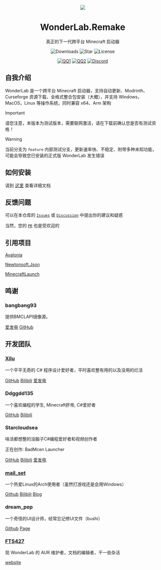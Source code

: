 <p align="center">
<img src="http://blessing-studio.cn/wp-content/uploads/2024/06/组件-7-1.png"/>
</p>

<div align="center">

# WonderLab.Remake

真正的下一代跨平台 Minecraft 启动器

![Downloads](https://img.shields.io/github/downloads/Blessing-Studio/WonderLab.Override/total?logo=github&label=%E4%B8%8B%E8%BD%BD%E9%87%8F&style=for-the-badge&color=44cc11)
![Star](https://img.shields.io/github/stars/Blessing-Studio/WonderLab.Override?logo=github&label=Star&style=for-the-badge)
![License](https://img.shields.io/github/license/Blessing-Studio/WonderLab.Override?logo=github&label=开源协议&style=for-the-badge&color=ff7a35)

[![QQ1](https://img.shields.io/badge/一群-722391932-81A1C1.svg?style=for-the-badge&logo=QQ&logoColor=white)](https://jq.qq.com/?_wv=1027&k=kU7khFu6)
[![QQ2](https://img.shields.io/badge/二群-789238146-81A1C1.svg?style=for-the-badge&logo=QQ&logoColor=white)](http://qm.qq.com/cgi-bin/qm/qr?_wv=1027&k=vxXeM940Sa8EPK0ddxDr7J-7RCxkConY&authKey=NlLAobL2hA0y5SqUgYwycJpnXsN%2F%2BGpCqqt2V%2BuiUgx%2B%2Fy8cFbvKk%2FnRg1Ezql9y&noverify=0&group_code=789238146)
[![Discord](https://img.shields.io/badge/Discord-4169E1?style=for-the-badge&logo=Discord&logoColor=white)](https://discord.gg/YQ62mn5d)

</div>

## 自我介绍

WonderLab 是一个跨平台 Minecraft 启动器，支持自动更新、Modrinth、Curseforge 资源下载、全格式整合包安装（大概），并支持 Windows，MacOS，Linux 等操作系统，同时兼容 x64、Arm 架构

> [!IMPORTANT]
> 请您注意，本版本为测试版本，需要联网激活，请在下载前确认您是否有测试资格！

> [!WARNING]
> 当前分支为 `feature` 内部测试分支，更新速率快、不稳定、附带多种未知功能，可能会导致您已安装的正式版 WonderLab 发生错误

## 如何安装

请到 [这里](https://wiki.blessing-studio.cn/zh_CN/wonderlab/) 查看详细文档

## 反馈问题

可以在本仓库的 [`Issues`](https://github.com/Blessing-Studio/WonderLab.Override/issues) 或 [`Discussion`](https://github.com/Blessing-Studio/WonderLab.Override/discussions) 中提出你的建议和疑惑

当然，您的 [`PR`](https://github.com/Blessing-Studio/WonderLab.Override/pulls) 也是受欢迎的

## 引用项目

[Avalonia](https://github.com/AvaloniaUI/Avalonia)

[Newtonsoft.Json](https://github.com/JamesNK/Newtonsoft.Json)

[MinecraftLaunch](https://github.com/Blessing-Studio/MinecraftLaunch)

## 鸣谢

### bangbang93

提供BMCLAPI镜像源。

[爱发电](https://afdian.net/a/bangbang93)
[GitHub](https://github.com/bangbang93)

## 开发团队

### [Xilu](https://baka_hs.gitee.io/xilu-baka/)

一个平平无奇的 C# 程序设计爱好者，平时喜欢整有用的以及没用的烂活

[GitHub](https://github.com/YangSpring114)
[Bilibili](https://space.bilibili.com/1098028524?spm_id_from=333.999.0.0)
[爱发电](https://afdian.net/a/WonderLab)

### Ddggdd135

一个喜欢编程的学生, Minecraft肝帝, C#爱好者

[GitHub](https://github.com/JWJUN233233)
[Bilibili](https://space.bilibili.com/1049351987)

### Starcloudsea

啥活都想整的没脑子C#编程爱好者和视频创作者

正在创作: BadMcen Launcher

[GitHub](https://github.com/Starcloudsea)
[Bilibili](https://space.bilibili.com/2123349162?spm_id_from=333.1007.0.0)
[爱发电](https://afdian.net/a/Starcloudsea)

### [mail_set](https://blogs.mailset.top)

一个热爱Linux的Arch使用者（虽然打游戏还是会用Windows）

[Github](https://github.com/mailset)
[Bilibili](https://space.bilibili.com/435654748)
[Blog](https://blogs.mailset.top)

### dream_pep

一个奇怪的UI设计师，经常忘记修UI文件（bushi）

[Github](https://github.com/dream0090)
[Page](https://serverhub.cc)

### [FTS427](https://github.com/FTS427)

现 WonderLab 的 AUR 维护者，文档的编辑者，干一些杂活

[website](https://www.fts427.top/)
